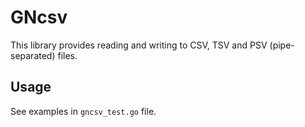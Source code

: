 # GNcsv

This library provides reading and writing to CSV, TSV and PSV (pipe-separated)
files.

## Usage

See examples in `gncsv_test.go` file.
